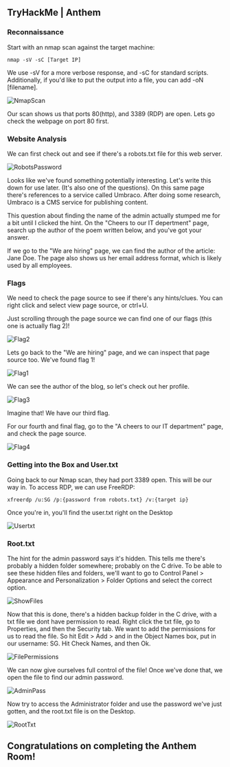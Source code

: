 ## TryHackMe | Anthem

### Reconnaissance

Start with an nmap scan against the target machine: 

```
nmap -sV -sC [Target IP]
```
We use -sV for a more verbose response, and -sC for standard scripts. Additionally, if you'd like to put the output into a file, you can add -oN [filename].

![NmapScan](THMScreenshots/Anthem/NmapScan.png)

Our scan shows us that ports 80(http), and 3389 (RDP) are open. Lets go check the webpage on port 80 first.

### Website Analysis

We can first check out and see if there's a robots.txt file for this web server.

![RobotsPassword](THMScreenshots/Anthem/RobotsPassword.png)

Looks like we've found something potentially interesting. Let's write this down for use later. (It's also one of the questions). On this same page there's references to a service called Umbraco. After doing some research, Umbraco is a CMS service for publishing content.

This question about finding the name of the admin actually stumped me for a bit until I clicked the hint. On the "Cheers to our IT depertment" page, search up the author of the poem written below, and you've got your answer.

If we go to the "We are hiring" page, we can find the author of the article: Jane Doe. The page also shows us her email address format, which is likely used by all employees.  

### Flags

We need to check the page source to see if there's any hints/clues. You can right click and select view page source, or ctrl+U.

Just scrolling through the page source we can find one of our flags (this one is actually flag 2)!

![Flag2](THMScreenshots/Anthem/Flag2.png)

Lets go back to the "We are hiring" page, and we can inspect that page source too. We've found flag 1!

![Flag1](THMScreenshots/Anthem/Flag1.png)

We can see the author of the blog, so let's check out her profile.

![Flag3](THMScreenshots/Anthem/Flag3.png)

Imagine that! We have our third flag.

For our fourth and final flag, go to the "A cheers to our IT department" page, and check the page source.

![Flag4](THMScreenshots/Anthem/Flag4.png)

### Getting into the Box and User.txt

Going back to our Nmap scan, they had port 3389 open. This will be our way in. To access RDP, we can use FreeRDP:
```
xfreerdp /u:SG /p:{password from robots.txt} /v:{target ip}
```
Once you're in, you'll find the user.txt right on the Desktop

![Usertxt](THMScreenshots/Anthem/Usertxt.png)

### Root.txt

The hint for the admin password says it's hidden. This tells me there's probably a hidden folder somewhere; probably on the C drive. To be able to see these hidden files and folders, we'll want to go to Control Panel > Appearance and Personalization > Folder Options and select the correct option. 

![ShowFiles](THMScreenshots/Anthem/ShowFiles.png)

Now that this is done, there's a hidden backup folder in the C drive, with a txt file we dont have permission to read. Right click the txt file, go to Properties, and then the Security tab. We want to add the permissions for us to read the file. So hit Edit > Add > and in the Object Names box, put in our username: SG. Hit Check Names, and then Ok.

![FilePermissions](THMScreenshots/Anthem/FilePermissions.png)

We can now give ourselves full control of the file! Once we've done that, we open the file to find our admin password.

![AdminPass](THMScreenshots/Anthem/AdminPass.png)

Now try to access the Administrator folder and use the password we've just gotten, and the root.txt file is on the Desktop.

![RootTxt](THMScreenshots/Anthem/RootTxt.png)

## Congratulations on completing the Anthem Room!
